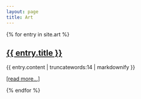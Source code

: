 ```yaml
---
layout: page
title: Art
---
```



<div class="cards">
  {% for entry in site.art %}
  <div class="card">
    <h2>
      <a href="{{ entry.url | prepend: site.baseurl }}">
        {{ entry.title }}
      </a>
    </h2>
    <p>{{ entry.content | truncatewords:14 | markdownify }}</p>
    <p><a href="{{ entry.url | prepend: site.baseurl }}">[read more...]</a></p>
  </div>
  {% endfor %}
</div>